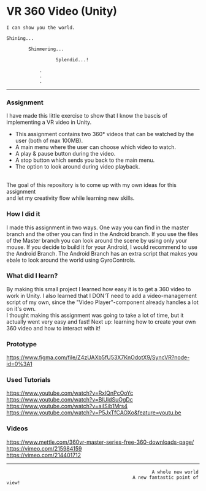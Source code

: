 # VR 360 Video (Unity)

```
I can show you the world.

Shining...
        
        Shimmering...

                  Splendid...!

            .
            .
            .    
 ```  
---
### Assignment
I have made this little exercise to show that I know the bascis of implementing a VR video in Unity. 
- This assignment contains two 360* videos that can be watched by the user (both of max 100MB).
- A main menu where the user can choose which video to watch.
- A play & pause button during the video.
- A stop button which sends you back to the main menu.
- The option to look around during video playback.

<br>The goal of this repository is to come up with my own ideas for this assignment <br>
and let my creativity flow while learning new skills. 
<br>

### How I did it
I made this assignment in two ways. One way you can find in the master branch and the other you can find in the Android branch.
If you use the files of the Master branch you can look around the scene by using only your mouse. If you decide to build it for your Android, I would recommend to use the Android Branch. The Android Branch has an extra script that makes you ebale to look around the world using GyroControls. 

### What did I learn?
By making this small project I learned how easy it is to get a 360 video to work in Unity. 
I also learned that I DON'T need to add a video-management script of my own, 
since the "Video Player"-component already handles a lot on it's own.  
I thought making this assignment was going to take a lot of time, but it actually went very easy and fast!
Next up: learning how to create your own 360 video and how to interact with it!

### Prototype
https://www.figma.com/file/Z4zUAXb5fU53X7KnOdotX9/SyncVR?node-id=0%3A1 <br>

### Used Tutorials
https://www.youtube.com/watch?v=RxlQnPcOoYc <br>
https://www.youtube.com/watch?v=BlUldSuOgDc <br>
https://www.youtube.com/watch?v=aiISib1Mrs4 <br>
https://www.youtube.com/watch?v=P5JxTfCAOXo&feature=youtu.be <br>

### Videos
https://www.mettle.com/360vr-master-series-free-360-downloads-page/ <br>
https://vimeo.com/215984159 <br>
https://vimeo.com/214401712 <br>

---

                                                         A whole new world 
                                                  A new fantastic point of view!
